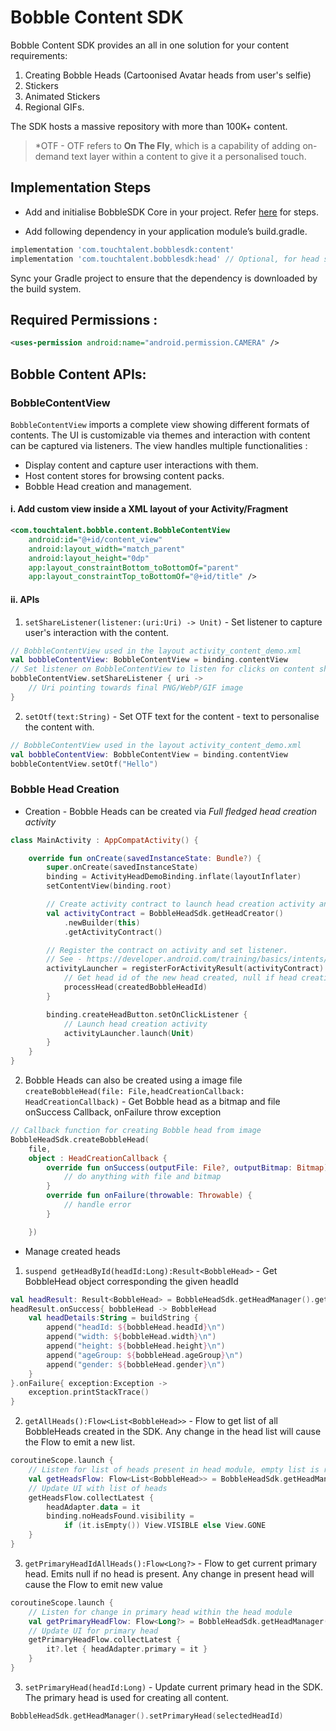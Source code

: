  #  Bobble Content SDK

Bobble Content SDK provides an all in one solution for your content requirements:
1. Creating Bobble Heads (Cartoonised Avatar heads from user's selfie)
2. Stickers
3. Animated Stickers
4. Regional GIFs.

The SDK hosts a massive repository with more than 100K+ content.

> *OTF - OTF refers to <b>On The Fly</b>, which is a capability of adding on-demand text layer within a content to give it a personalised touch.
## <a name="implementation_steps"></a>Implementation Steps

- Add and initialise BobbleSDK Core in your project. Refer [here](core.md#setup) for steps.

- Add following dependency in your application module’s build.gradle.
```groovy
implementation 'com.touchtalent.bobblesdk:content'
implementation 'com.touchtalent.bobblesdk:head' // Optional, for head support
```

Sync your Gradle project to ensure that the dependency is downloaded by the build system.

## Required Permissions : 

```xml
<uses-permission android:name="android.permission.CAMERA" />
```
##  Bobble Content APIs:

### BobbleContentView
```BobbleContentView``` imports a complete view showing different formats of contents. The UI is customizable via themes and interaction with content can be captured via listeners. The view handles multiple functionalities :

- Display content and capture user interactions with them.
- Host content stores for browsing content packs.
- Bobble Head creation and management. 

#### i. Add custom view inside a XML layout of your Activity/Fragment
```xml
<com.touchtalent.bobble.content.BobbleContentView
    android:id="@+id/content_view"
    android:layout_width="match_parent"
    android:layout_height="0dp"
    app:layout_constraintBottom_toBottomOf="parent"
    app:layout_constraintTop_toBottomOf="@+id/title" />
```
#### ii. APIs
1. `setShareListener(listener:(uri:Uri) -> Unit)` - Set listener to capture user's interaction with the content.

```kotlin
// BobbleContentView used in the layout activity_content_demo.xml
val bobbleContentView: BobbleContentView = binding.contentView
// Set listener on BobbleContentView to listen for clicks on content share
bobbleContentView.setShareListener { uri ->
    // Uri pointing towards final PNG/WebP/GIF image
}
```
2. `setOtf(text:String)` - Set OTF text for the content - text to personalise the content with.

```kotlin
// BobbleContentView used in the layout activity_content_demo.xml
val bobbleContentView: BobbleContentView = binding.contentView
bobbleContentView.setOtf("Hello")
```

### Bobble Head Creation

- Creation - Bobble Heads can be created via *Full fledged head creation activity*

```kotlin 
class MainActivity : AppCompatActivity() {

    override fun onCreate(savedInstanceState: Bundle?) {
        super.onCreate(savedInstanceState)
        binding = ActivityHeadDemoBinding.inflate(layoutInflater)
        setContentView(binding.root)

        // Create activity contract to launch head creation activity and listen for result
        val activityContract = BobbleHeadSdk.getHeadCreator()
            .newBuilder(this)
            .getActivityContract()

        // Register the contract on activity and set listener.
        // See - https://developer.android.com/training/basics/intents/result
        activityLauncher = registerForActivityResult(activityContract) { createdBobbleHeadId ->
            // Get head id of the new head created, null if head creation failed
            processHead(createdBobbleHeadId)
        }

        binding.createHeadButton.setOnClickListener {
            // Launch head creation activity
            activityLauncher.launch(Unit)
        }
    }
}
```

2. Bobble Heads can also be created using a image file `createBobbleHead(file: File,headCreationCallback: HeadCreationCallback)` - Get Bobble head as a bitmap and file onSuccess Callback, onFailure throw exception
```kotlin
// Callback function for creating Bobble head from image
BobbleHeadSdk.createBobbleHead(
    file,
    object : HeadCreationCallback {
        override fun onSuccess(outputFile: File?, outputBitmap: Bitmap) {
            // do anything with file and bitmap
        }
        override fun onFailure(throwable: Throwable) {
            // handle error
        }

    })
```

- Manage created heads

1. `suspend getHeadById(headId:Long):Result<BobbleHead>` - Get BobbleHead object corresponding the given headId
```kotlin
val headResult: Result<BobbleHead> = BobbleHeadSdk.getHeadManager().getHeadById(headId)
headResult.onSuccess{ bobbleHead -> BobbleHead
    val headDetails:String = buildString {
        append("headId: ${bobbleHead.headId}\n")
        append("width: ${bobbleHead.width}\n")
        append("height: ${bobbleHead.height}\n")
        append("ageGroup: ${bobbleHead.ageGroup}\n")
        append("gender: ${bobbleHead.gender}\n")
    }
}.onFailure{ exception:Exception -> 
    exception.printStackTrace()
}
```
2. `getAllHeads():Flow<List<BobbleHead>>` - Flow to get list of all BobbleHeads created in the SDK. Any change in the head list will cause the Flow to emit a new list.
```kotlin
coroutineScope.launch {
    // Listen for list of heads present in head module, empty list is returned for no heads
    val getHeadsFlow: Flow<List<BobbleHead>> = BobbleHeadSdk.getHeadManager().getAllHeads()
    // Update UI with list of heads
    getHeadsFlow.collectLatest {
        headAdapter.data = it
        binding.noHeadsFound.visibility =
            if (it.isEmpty()) View.VISIBLE else View.GONE
    }
}
```
3. `getPrimaryHeadIdAllHeads():Flow<Long?>` - Flow to get current primary head. Emits null if no head is present. Any change in present head will cause the Flow to emit new value
```kotlin
coroutineScope.launch {
    // Listen for change in primary head within the head module
    val getPrimaryHeadFlow: Flow<Long?> = BobbleHeadSdk.getHeadManager().getPrimaryHeadId()
    // Update UI for primary head
    getPrimaryHeadFlow.collectLatest {
        it?.let { headAdapter.primary = it }
    }
}
```
3. `setPrimaryHead(headId:Long)` - Update current primary head in the SDK. The primary head is used for creating all content. 
```kotlin
BobbleHeadSdk.getHeadManager().setPrimaryHead(selectedHeadId)
```
